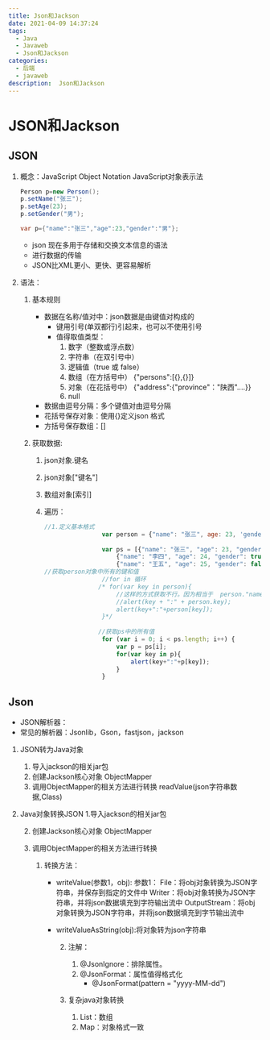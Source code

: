 ```yaml
---
title: Json和Jackson
date: 2021-04-09 14:37:24
tags:
  - Java
  - Javaweb
  - Json和Jackson
categories:
  - 后端
  - javaweb
description:  Json和Jackson
---
```


# JSON和Jackson

## JSON

1. 概念：JavaScript Object Notation  JavaScript对象表示法

    ```java
    Person p=new Person();
    p.setName("张三");
    p.setAge(23);
    p.setGender("男");
    
    var p={"name":"张三","age":23,"gender":"男"};
    ```

    + json 现在多用于存储和交换文本信息的语法
    + 进行数据的传输
    + JSON比XML更小、更快、更容易解析

2. 语法：

    1. 基本规则

        * 数据在名称/值对中：json数据是由键值对构成的
            * 键用引号(单双都行)引起来，也可以不使用引号
            * 值得取值类型：
                1. 数字（整数或浮点数）
                2. 字符串（在双引号中）
                3. 逻辑值（true 或 false）
                4. 数组（在方括号中）	{"persons":[{},{}]}
                5. 对象（在花括号中） {"address":{"province"："陕西"....}}
                6. null
        * 数据由逗号分隔：多个键值对由逗号分隔
        * 花括号保存对象：使用{}定义json 格式
        * 方括号保存数组：[]

    2. 获取数据:

        1. json对象.键名

        2. json对象["键名"]

        3. 数组对象[索引]

        4. 遍历：

            ```javascript
            //1.定义基本格式
            		        var person = {"name": "张三", age: 23, 'gender': true};
            		
            		        var ps = [{"name": "张三", "age": 23, "gender": true},
            		            {"name": "李四", "age": 24, "gender": true},
            		            {"name": "王五", "age": 25, "gender": false}];
            //获取person对象中所有的键和值
            		        //for in 循环
            		       /* for(var key in person){
            		            //这样的方式获取不行。因为相当于  person."name"
            		            //alert(key + ":" + person.key);
            		            alert(key+":"+person[key]);
            		        }*/
            		
            		       //获取ps中的所有值
            		        for (var i = 0; i < ps.length; i++) {
            		            var p = ps[i];
            		            for(var key in p){
            		                alert(key+":"+p[key]);
            		            }
            		        }
            ```

## Json

* JSON解析器：
* 常见的解析器：Jsonlib，Gson，fastjson，jackson

1. JSON转为Java对象

    1. 导入jackson的相关jar包
    2. 创建Jackson核心对象 ObjectMapper
    3. 调用ObjectMapper的相关方法进行转换
        readValue(json字符串数据,Class)

2. Java对象转换JSON
    1.导入jackson的相关jar包

    2. 创建Jackson核心对象 ObjectMapper

    3. 调用ObjectMapper的相关方法进行转换

        1. 转换方法：

            +  writeValue(参数1，obj):
                参数1：
                	 File：将obj对象转换为JSON字符串，并保存到指定的文件中
                 	Writer：将obj对象转换为JSON字符串，并将json数据填充到字符输出流中
                 	OutputStream：将obj对象转换为JSON字符串，并将json数据填充到字节输出流中

            * writeValueAsString(obj):将对象转为json字符串

                2. 注解：
                    1. @JsonIgnore：排除属性。
                    2. @JsonFormat：属性值得格式化
                        * @JsonFormat(pattern = "yyyy-MM-dd")

                3. 复杂java对象转换
                    1. List：数组
                    2. Map：对象格式一致